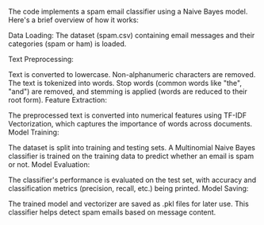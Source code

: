 The code implements a spam email classifier using a Naive Bayes model. Here's a brief overview of how it works:

Data Loading: The dataset (spam.csv) containing email messages and their categories (spam or ham) is loaded.

Text Preprocessing:

Text is converted to lowercase.
Non-alphanumeric characters are removed.
The text is tokenized into words.
Stop words (common words like "the", "and") are removed, and stemming is applied (words are reduced to their root form).
Feature Extraction:

The preprocessed text is converted into numerical features using TF-IDF Vectorization, which captures the importance of words across documents.
Model Training:

The dataset is split into training and testing sets.
A Multinomial Naive Bayes classifier is trained on the training data to predict whether an email is spam or not.
Model Evaluation:

The classifier's performance is evaluated on the test set, with accuracy and classification metrics (precision, recall, etc.) being printed.
Model Saving:

The trained model and vectorizer are saved as .pkl files for later use.
This classifier helps detect spam emails based on message content.
